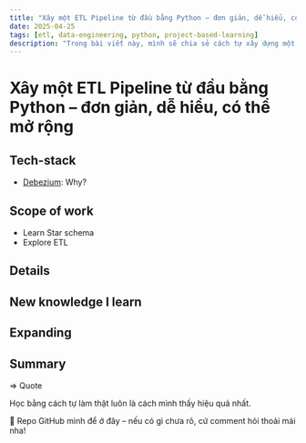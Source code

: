 ```yaml
---
title: "Xây một ETL Pipeline từ đầu bằng Python – đơn giản, dễ hiểu, có thể mở rộng"
date: 2025-04-25
tags: [etl, data-engineering, python, project-based-learning]
description: "Trong bài viết này, mình sẽ chia sẻ cách tự xây dựng một pipeline ETL đơn giản để xử lý dữ liệu từ API đến database. Có code thật, có bài học rút ra."
---
```


# Xây một ETL Pipeline từ đầu bằng Python – đơn giản, dễ hiểu, có thể mở rộng

## Tech-stack

- [Debezium](https://debezium.io/documentation/reference/2.7/connectors/jdbc.html): Why?

## Scope of work

- Learn Star schema
- Explore ETL

## Details

## New knowledge I learn

## Expanding

## Summary

=> Quote

Học bằng cách tự làm thật luôn là cách mình thấy hiệu quả nhất.

📎 Repo GitHub mình để ở đây – nếu có gì chưa rõ, cứ comment hỏi thoải mái nha!
